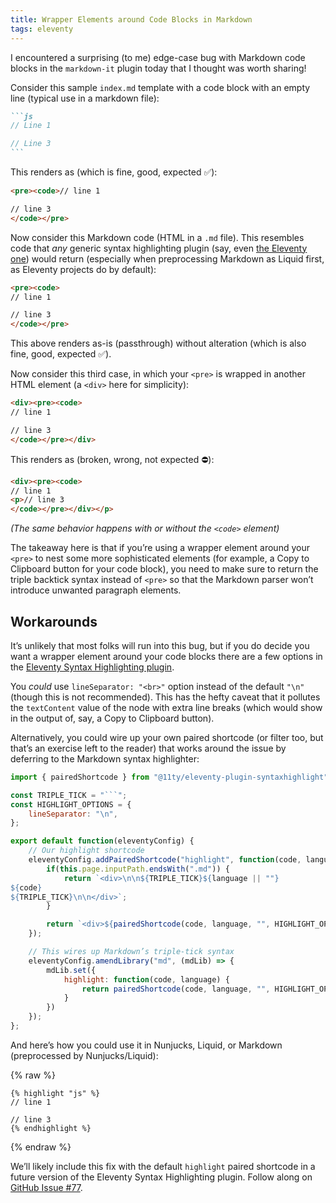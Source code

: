 ```yaml
---
title: Wrapper Elements around Code Blocks in Markdown
tags: eleventy
---
```

I encountered a surprising (to me) edge-case bug with Markdown code blocks in the `markdown-it` plugin today that I thought was worth sharing!

Consider this sample `index.md` template with a code block with an empty line (typical use in a markdown file):

````markdown
```js
// Line 1

// Line 3
```
````

This renders as (which is fine, good, expected ✅):

```html
<pre><code>// line 1

// line 3
</code></pre>
```

Now consider this Markdown code (HTML in a `.md` file). This resembles code that _any_ generic syntax highlighting plugin (say, even [the Eleventy one](https://www.11ty.dev/docs/plugins/syntaxhighlight/)) would return (especially when preprocessing Markdown as Liquid first, as Eleventy projects do by default):

```markdown
<pre><code>
// line 1

// line 3
</code></pre>
```

This above renders as-is (passthrough) without alteration (which is also fine, good, expected ✅).

Now consider this third case, in which your `<pre>` is wrapped in another HTML element (a `<div>` here for simplicity):

```markdown
<div><pre><code>
// line 1

// line 3
</code></pre></div>
```

This renders as (broken, wrong, not expected ⛔️):

```html
<div><pre><code>
// line 1
<p>// line 3
</code></pre></div></p>
```

_(The same behavior happens with or without the `<code>` element)_

The takeaway here is that if you’re using a wrapper element around your `<pre>` to nest some more sophisticated elements (for example, a Copy to Clipboard button for your code block), you need to make sure to return the triple backtick syntax instead of `<pre>` so that the Markdown parser won’t introduce unwanted paragraph elements.

## Workarounds

It’s unlikely that most folks will run into this bug, but if you do decide you want a wrapper element around your code blocks there are a few options in the [Eleventy Syntax Highlighting plugin](https://www.11ty.dev/docs/plugins/syntaxhighlight/#installation).

You _could_ use `lineSeparator: "<br>"` option instead of the default `"\n"` (though this is not recommended). This has the hefty caveat that it pollutes the `textContent` value of the node with extra line breaks (which would show in the output of, say, a Copy to Clipboard button).

Alternatively, you could wire up your own paired shortcode (or filter too, but that’s an exercise left to the reader) that works around the issue by deferring to the Markdown syntax highlighter:

```js
import { pairedShortcode } from "@11ty/eleventy-plugin-syntaxhighlight";

const TRIPLE_TICK = "```";
const HIGHLIGHT_OPTIONS = {
	lineSeparator: "\n",
};

export default function(eleventyConfig) {
	// Our highlight shortcode
	eleventyConfig.addPairedShortcode("highlight", function(code, language) {
		if(this.page.inputPath.endsWith(".md")) {
			return `<div>\n\n${TRIPLE_TICK}${language || ""}
${code}
${TRIPLE_TICK}\n\n</div>`;
		}

		return `<div>${pairedShortcode(code, language, "", HIGHLIGHT_OPTIONS)}</div>`;
	});

	// This wires up Markdown’s triple-tick syntax
	eleventyConfig.amendLibrary("md", (mdLib) => {
		mdLib.set({
			highlight: function(code, language) {
				return pairedShortcode(code, language, "", HIGHLIGHT_OPTIONS);
			}
		})
	});
};
```

And here’s how you could use it in Nunjucks, Liquid, or Markdown (preprocessed by Nunjucks/Liquid):

{% raw %}
```jinja2
{% highlight "js" %}
// line 1

// line 3
{% endhighlight %}
```
{% endraw %}

We’ll likely include this fix with the default `highlight` paired shortcode in a future version of the Eleventy Syntax Highlighting plugin. Follow along on [GitHub Issue #77](https://github.com/11ty/eleventy-plugin-syntaxhighlight/issues/77).
